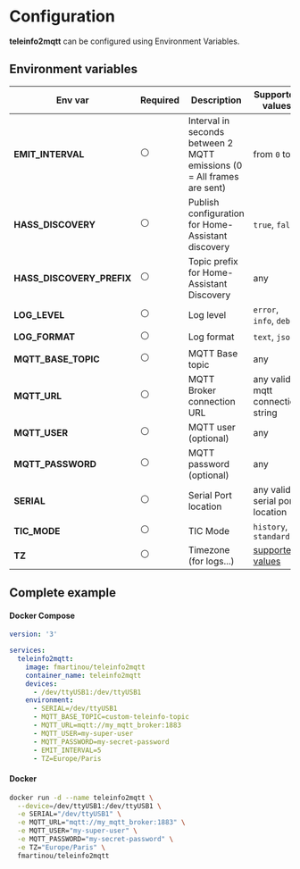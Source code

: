 # Configuration
**teleinfo2mqtt** can be configured using Environment Variables.

## Environment variables

| Env var                   | Required       | Description                                                            | Supported values                                                                 | Default value when missing |
|---------------------------|----------------|------------------------------------------------------------------------|----------------------------------------------------------------------------------|----------------------------|
| **EMIT_INTERVAL**         | :white_circle: | Interval in seconds between 2 MQTT emissions (0 = All frames are sent) | from `0` to `n`                                                                  | `10`                       |
| **HASS_DISCOVERY**        | :white_circle: | Publish configuration for Home-Assistant discovery                     | `true`, `false`                                                                  | `true`                     |
| **HASS_DISCOVERY_PREFIX** | :white_circle: | Topic prefix for Home-Assistant Discovery                              | any                                                                              | `homeassistant`            |
| **LOG_LEVEL**             | :white_circle: | Log level                                                              | `error`, `info`, `debug`                                                         | `info`                     |
| **LOG_FORMAT**            | :white_circle: | Log format                                                             | `text`, `json`                                                                   | `text`                     |
| **MQTT_BASE_TOPIC**       | :white_circle: | MQTT Base topic                                                        | any                                                                              | `teleinfo`                 |
| **MQTT_URL**              | :white_circle: | MQTT Broker connection URL                                             | any valid mqtt connection string                                                 | `mqtt://localhost:1883`    |
| **MQTT_USER**             | :white_circle: | MQTT user     (optional)                                               | any                                                                              |                            |
| **MQTT_PASSWORD**         | :white_circle: | MQTT password (optional)                                               | any                                                                              |                            |
| **SERIAL**                | :white_circle: | Serial Port location                                                   | any valid serial port location                                                   | `/dev/ttyUSB0`             |
| **TIC_MODE**              | :white_circle: | TIC Mode                                                               | `history`, `standard`                                                            | `history`                  |
| **TZ**                    | :white_circle: | Timezone (for logs...)                                                 | [supported values](https://en.wikipedia.org/wiki/List_of_tz_database_time_zones) | `utc`                      |

## Complete example

<!-- tabs:start -->
#### **Docker Compose**
```yaml
version: '3'

services:
  teleinfo2mqtt:
    image: fmartinou/teleinfo2mqtt
    container_name: teleinfo2mqtt
    devices:
      - /dev/ttyUSB1:/dev/ttyUSB1
    environment:
      - SERIAL=/dev/ttyUSB1
      - MQTT_BASE_TOPIC=custom-teleinfo-topic
      - MQTT_URL=mqtt://my_mqtt_broker:1883
      - MQTT_USER=my-super-user
      - MQTT_PASSWORD=my-secret-password
      - EMIT_INTERVAL=5
      - TZ=Europe/Paris 
```
#### **Docker**
```bash
docker run -d --name teleinfo2mqtt \
  --device=/dev/ttyUSB1:/dev/ttyUSB1 \
  -e SERIAL="/dev/ttyUSB1" \
  -e MQTT_URL="mqtt://my_mqtt_broker:1883" \
  -e MQTT_USER="my-super-user" \
  -e MQTT_PASSWORD="my-secret-password" \
  -e TZ="Europe/Paris" \
  fmartinou/teleinfo2mqtt
```
<!-- tabs:end -->